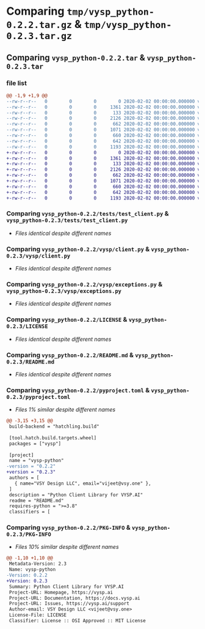 # Comparing `tmp/vysp_python-0.2.2.tar.gz` & `tmp/vysp_python-0.2.3.tar.gz`

## Comparing `vysp_python-0.2.2.tar` & `vysp_python-0.2.3.tar`

### file list

```diff
@@ -1,9 +1,9 @@
--rw-r--r--   0        0        0        0 2020-02-02 00:00:00.000000 vysp_python-0.2.2/tests/__init__.py
--rw-r--r--   0        0        0     1361 2020-02-02 00:00:00.000000 vysp_python-0.2.2/tests/test_client.py
--rw-r--r--   0        0        0      133 2020-02-02 00:00:00.000000 vysp_python-0.2.2/vysp/__init__.py
--rw-r--r--   0        0        0     2126 2020-02-02 00:00:00.000000 vysp_python-0.2.2/vysp/client.py
--rw-r--r--   0        0        0      662 2020-02-02 00:00:00.000000 vysp_python-0.2.2/vysp/exceptions.py
--rw-r--r--   0        0        0     1071 2020-02-02 00:00:00.000000 vysp_python-0.2.2/LICENSE
--rw-r--r--   0        0        0      660 2020-02-02 00:00:00.000000 vysp_python-0.2.2/README.md
--rw-r--r--   0        0        0      642 2020-02-02 00:00:00.000000 vysp_python-0.2.2/pyproject.toml
--rw-r--r--   0        0        0     1193 2020-02-02 00:00:00.000000 vysp_python-0.2.2/PKG-INFO
+-rw-r--r--   0        0        0        0 2020-02-02 00:00:00.000000 vysp_python-0.2.3/tests/__init__.py
+-rw-r--r--   0        0        0     1361 2020-02-02 00:00:00.000000 vysp_python-0.2.3/tests/test_client.py
+-rw-r--r--   0        0        0      133 2020-02-02 00:00:00.000000 vysp_python-0.2.3/vysp/__init__.py
+-rw-r--r--   0        0        0     2126 2020-02-02 00:00:00.000000 vysp_python-0.2.3/vysp/client.py
+-rw-r--r--   0        0        0      662 2020-02-02 00:00:00.000000 vysp_python-0.2.3/vysp/exceptions.py
+-rw-r--r--   0        0        0     1071 2020-02-02 00:00:00.000000 vysp_python-0.2.3/LICENSE
+-rw-r--r--   0        0        0      660 2020-02-02 00:00:00.000000 vysp_python-0.2.3/README.md
+-rw-r--r--   0        0        0      642 2020-02-02 00:00:00.000000 vysp_python-0.2.3/pyproject.toml
+-rw-r--r--   0        0        0     1193 2020-02-02 00:00:00.000000 vysp_python-0.2.3/PKG-INFO
```

### Comparing `vysp_python-0.2.2/tests/test_client.py` & `vysp_python-0.2.3/tests/test_client.py`

 * *Files identical despite different names*

### Comparing `vysp_python-0.2.2/vysp/client.py` & `vysp_python-0.2.3/vysp/client.py`

 * *Files identical despite different names*

### Comparing `vysp_python-0.2.2/vysp/exceptions.py` & `vysp_python-0.2.3/vysp/exceptions.py`

 * *Files identical despite different names*

### Comparing `vysp_python-0.2.2/LICENSE` & `vysp_python-0.2.3/LICENSE`

 * *Files identical despite different names*

### Comparing `vysp_python-0.2.2/README.md` & `vysp_python-0.2.3/README.md`

 * *Files identical despite different names*

### Comparing `vysp_python-0.2.2/pyproject.toml` & `vysp_python-0.2.3/pyproject.toml`

 * *Files 1% similar despite different names*

```diff
@@ -3,15 +3,15 @@
 build-backend = "hatchling.build"
 
 [tool.hatch.build.targets.wheel]
 packages = ["vysp"]
 
 [project]
 name = "vysp-python"
-version = "0.2.2"
+version = "0.2.3"
 authors = [
   { name="VSY Design LLC", email="vijeet@vsy.one" },
 ]
 description = "Python Client Library for VYSP.AI"
 readme = "README.md"
 requires-python = ">=3.8"
 classifiers = [
```

### Comparing `vysp_python-0.2.2/PKG-INFO` & `vysp_python-0.2.3/PKG-INFO`

 * *Files 10% similar despite different names*

```diff
@@ -1,10 +1,10 @@
 Metadata-Version: 2.3
 Name: vysp-python
-Version: 0.2.2
+Version: 0.2.3
 Summary: Python Client Library for VYSP.AI
 Project-URL: Homepage, https://vysp.ai
 Project-URL: Documentation, https://docs.vysp.ai
 Project-URL: Issues, https://vysp.ai/support
 Author-email: VSY Design LLC <vijeet@vsy.one>
 License-File: LICENSE
 Classifier: License :: OSI Approved :: MIT License
```

